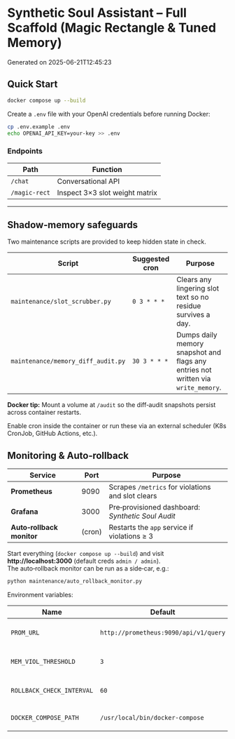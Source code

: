 
# Synthetic Soul Assistant – Full Scaffold (Magic Rectangle & Tuned Memory)

Generated on 2025-06-21T12:45:23

## Quick Start

```bash
docker compose up --build
```

Create a `.env` file with your OpenAI credentials before running Docker:

```bash
cp .env.example .env
echo OPENAI_API_KEY=your-key >> .env
```

### Endpoints
| Path | Function |
|------|----------|
| `/chat` | Conversational API |
| `/magic-rect` | Inspect 3×3 slot weight matrix |

---


## Shadow‑memory safeguards

Two maintenance scripts are provided to keep hidden state in check.

| Script | Suggested cron | Purpose |
| ------ | -------------- | ------- |
| `maintenance/slot_scrubber.py` | `0 3 * * *` | Clears any lingering slot text so no residue survives a day. |
| `maintenance/memory_diff_audit.py` | `30 3 * * *` | Dumps daily memory snapshot and flags any entries not written via `write_memory`. |

**Docker tip:** Mount a volume at `/audit` so the diff‑audit snapshots persist across container restarts.

Enable cron inside the container or run these via an external scheduler (K8s CronJob, GitHub Actions, etc.).


## Monitoring & Auto‑rollback

| Service | Port | Purpose |
| ------- | ---- | ------- |
| **Prometheus** | 9090 | Scrapes `/metrics` for violations and slot clears |
| **Grafana** | 3000 | Pre‑provisioned dashboard: *Synthetic Soul Audit* |
| **Auto‑rollback monitor** | (cron) | Restarts the `app` service if violations ≥ 3 |

Start everything (`docker compose up --build`) and visit **http://localhost:3000** (default creds `admin / admin`).  
The auto‑rollback monitor can be run as a side‑car, e.g.:

```bash
python maintenance/auto_rollback_monitor.py
```

Environment variables:

| Name | Default | Description |
| ---- | ------- | ----------- |
| `PROM_URL` | `http://prometheus:9090/api/v1/query` | Where to query metrics |
| `MEM_VIOL_THRESHOLD` | `3` | Violations before rollback |
| `ROLLBACK_CHECK_INTERVAL` | `60` | Polling interval in seconds |
| `DOCKER_COMPOSE_PATH` | `/usr/local/bin/docker-compose` | Path to `docker-compose` |
